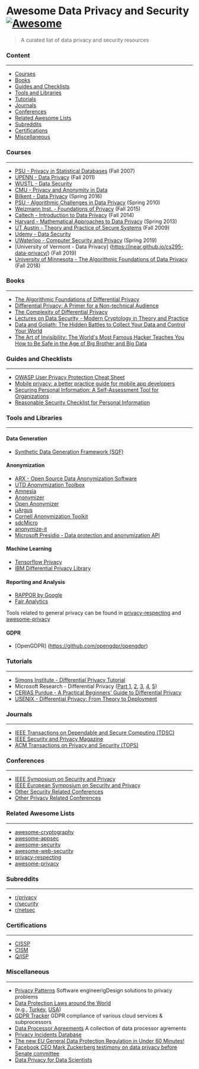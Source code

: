 # Awesome Data Privacy and Security [![Awesome](https://cdn.rawgit.com/sindresorhus/awesome/d7305f38d29fed78fa85652e3a63e154dd8e8829/media/badge.svg)](https://github.com/sindresorhus/awesome)
> A curated list of data privacy and security resources

### Content
---
* [Courses](#courses)
* [Books](#books)
* [Guides and Checklists](#guides-and-checklists)
* [Tools and Libraries](#tools-and-libraries)
* [Tutorials](#tutorials)
* [Journals](#journals)
* [Conferences](#conferences)
* [Related Awesome Lists](#related-awesome-lists)
* [Subreddits](#subreddits)
* [Certifications](#certifications)
* [Miscellaneous](#miscellaneous)

### Courses
---
* [PSU  -  Privacy in Statistical Databases](http://www.cse.psu.edu/~ads22/courses/privacy598d/www/) (Fall 2007)
* [UPENN - Data Privacy](http://www.cis.upenn.edu/~aaroth/courses/privacyF11.html) (Fall 2011)
* [WUSTL - Data Security](https://www.cse.wustl.edu/~ychen/505A/Slides/lecture.html)
* [CMU - Privacy and Anonymity in Data](https://dataprivacylab.org/courses/pad1/index.html)
* [Bilkent - Data Privacy](http://www.cs.bilkent.edu.tr/~erman/CS577.html) (Spring 2016)
* [PSU - Algorithmic Challenges in Data Privacy](http://www.cse.psu.edu/~ads22/privacy598/) (Spring 2010)
* [Weizmann Inst. - Foundations of Privacy](http://www.wisdom.weizmann.ac.il/~naor/COURSE/foundations_of_privacy.html) (Fall 2015)
* [Caltech - Introduction to Data Privacy](http://courses.cms.caltech.edu/cs152/index.html) (Fall 2014)
* [Harvard - Mathematical Approaches to Data Privacy](http://people.seas.harvard.edu/~salil/diffprivcourse/spring13/) (Spring 2013)
* [UT Austin - Theory and Practice of Secure Systems](http://www.cs.utexas.edu/~shmat/courses/cs380s_fall09/) (Fall 2009)
* [Udemy - Data Security](https://www.udemy.com/data-security/)
* [UWaterloo - Computer Security and Privacy](https://crysp.uwaterloo.ca/courses/cs458/S19-material/) (Spring 2019)
* [University of Vermont - Data Privacy] (https://jnear.github.io/cs295-data-privacy/) (Fall 2019)
* [University of Minnesota - The Algorithmic Foundations of Data Privacy](https://zstevenwu.com/courses/f18/csci8980_dp/index.html) (Fall 2018) 

### Books
---
* [The Algorithmic Foundations of Differential Privacy](https://www.cis.upenn.edu/~aaroth/Papers/privacybook.pdf)
* [Differential Privacy: A Primer for a Non-technical Audience](https://privacytools.seas.harvard.edu/files/privacytools/files/pedagogical-document-dp_new.pdf)
* [The Complexity of Differential Privacy](http://privacytools.seas.harvard.edu/files/privacytools/files/complexityprivacy_1.pdf)
* [Lectures on Data Security - Modern Cryptology in Theory and Practice](https://www.springer.com/us/book/9783540657576)
* [Data and Goliath: The Hidden Battles to Collect Your Data and Control Your World](https://www.amazon.com/Data-Goliath-Battles-Collect-Control/dp/039335217X?crid=1JRRTVHWTK72I&keywords=data+security&qid=1536656236&sprefix=data+security%2Caps%2C258&sr=8-6&ref=sr_1_6)
* [The Art of Invisibility: The World's Most Famous Hacker Teaches You How to Be Safe in the Age of Big Brother and Big Data](https://www.amazon.com/Art-Invisibility-Worlds-Teaches-Brother/dp/0316380504?crid=1JRRTVHWTK72I&keywords=data+security&qid=1536656236&sprefix=data+security%2Caps%2C258&sr=8-2&ref=sr_1_2)

### Guides and Checklists
---
* [OWASP User Privacy Protection Cheat Sheet](https://www.owasp.org/index.php/User_Privacy_Protection_Cheat_Sheet)
* [Mobile privacy: a better practice guide for mobile app developers](https://www.oaic.gov.au/resources/agencies-and-organisations/guides/guide-for-mobile-app-developers.pdf)
* [Securing Personal Information: A Self-Assessment Tool for Organizations](https://www.oipc.bc.ca/guidance-documents/1439)
* [Reasonable Security Checklist for Personal Information](https://oipc.novascotia.ca/sites/default/files/publications/Reasonable%20Security%20Checklist%20for%20Personal%20Information%20(22%20Sept%2015)_0.pdf)

### Tools and Libraries
---
#### Data Generation
* [Synthetic Data Generation Framework (SGF)](https://vbinds.ch/node/69)

#### Anonymization
* [ARX - Open Source Data Anonymization Software](https://github.com/arx-deidentifier/arx)
* [UTD Anonymization Toolbox](http://cs.utdallas.edu/dspl/cgi-bin/toolbox/index.php?go=home)
* [Amnesia](https://amnesia.openaire.eu/)
* [Anonymizer](https://github.com/DivanteLtd/anonymizer)
* [Open Anonymizer](https://sourceforge.net/projects/openanonymizer/)
* [µArgus](http://neon.vb.cbs.nl/casc/mu.htm)
* [Cornell Anonymization Toolkit](https://sourceforge.net/projects/anony-toolkit/)
* [sdcMicro](https://github.com/sdcTools/sdcMicro)
* [anonymize-it](https://github.com/elastic/anonymize-it)
* [Microsoft Presidio - Data protection and anonymization API](https://github.com/microsoft/presidio)

#### Machine Learning
* [Tensorflow Privacy](https://github.com/tensorflow/privacy)
* [IBM Differential Privacy Library](https://github.com/IBM/differential-privacy-library)

#### Reporting and Analysis
* [RAPPOR by Google](https://github.com/google/rappor)
* [Fair Analytics](https://github.com/vesparny/fair-analytics)

Tools related to general privacy can be found in [privacy-respecting](https://github.com/nikitavoloboev/privacy-respecting) and [awesome-privacy](https://github.com/KevinColemanInc/awesome-privacy)

#### GDPR
* [OpenGDPR] (https://github.com/opengdpr/opengdpr)

### Tutorials
---
* [Simons Institute - Differential Privacy Tutorial](https://www.youtube.com/watch?v=ekIL65D0R3o)
* Microsoft Research - Differential Privacy ([Part 1](https://www.youtube.com/watch?v=OfWj89oRD7g), [2](https://www.youtube.com/watch?v=1LTi6MmJf48), [3](https://www.youtube.com/watch?v=585hLnKDdUM), [4](https://www.youtube.com/watch?v=GQ0WCgvPdLE), [5](https://www.youtube.com/watch?v=gAvcQiFogr4))
* [CERIAS Purdue - A Practical Beginners' Guide to Differential Privacy](https://www.youtube.com/watch?v=Gx13lgEudtU)
* [USENIX - Differential Privacy: From Theory to Deployment](https://www.youtube.com/watch?v=Nvy-TspgZMs)

### Journals
---
* [IEEE Transactions on Dependable and Secure Computing (TDSC)](https://www.computer.org/web/tdsc)
* [IEEE Security and Privacy Magazine](https://publications.computer.org/security-and-privacy/)
* [ACM Transactions on Privacy and Security (TOPS)](https://dl.acm.org/citation.cfm?id=3208360)

### Conferences
---
* [IEEE Symposium on Security and Privacy](https://ieeexplore.ieee.org/xpl/conhome.jsp?punumber=1000646)
* [IEEE European Symposium on Security and Privacy](https://www.ieee-security.org/TC/EuroSP2019/index.php)
* [Other Security Related Conferences](http://www.wikicfp.com/cfp/servlet/tool.search?q=security&year=f)
* [Other Privacy Related Conferences](http://www.wikicfp.com/cfp/servlet/tool.search?q=privacy&year=f)

### Related Awesome Lists  
---
* [awesome-cryptography](https://github.com/sobolevn/awesome-cryptography)
* [awesome-appsec](https://github.com/paragonie/awesome-appsec)
* [awesome-security](https://github.com/sbilly/awesome-security)
* [awesome-web-security](https://github.com/qazbnm456/awesome-web-security)
* [privacy-respecting](https://github.com/nikitavoloboev/privacy-respecting)
* [awesome-privacy](https://github.com/KevinColemanInc/awesome-privacy)

### Subreddits
---
* [r/privacy](https://reddit.com/r/privacy)
* [r/security](https://reddit.com/r/security)
* [r/netsec](https://reddit.com/r/netsec)

### Certifications
---
* [CISSP](https://www.isc2.org/Certifications/CISSP)
* [CISM](http://www.isaca.org/Certification/CISM-Certified-Information-Security-Manager/Pages/default.aspx)
* [Q/ISP](http://www.securityuniversity.net/QISP.php)

### Miscellaneous
---
* [Privacy Patterns](https://privacypatterns.org/) Software engineerigDesign solutions to privacy problems 
* [Data Protection Laws around the World](https://www.dlapiperdataprotection.com/)  
  (e.g., [Turkey](https://www.dlapiperdataprotection.com/index.html?c=TR&c2=&t=law), [USA](https://www.dlapiperdataprotection.com/index.html?c=US&c2=&t=law))
* [GDPR Tracker](https://gdprtracker.io/) GDPR compliance of various cloud services & subprocessors
* [Data Processor Agreements](https://github.com/tollwerk/data-processing-agreements) A collection of data processor agrements
* [Privacy Incidents Database](https://sites.google.com/site/privacyincidentsdatabase/incidents)
* [The new EU General Data Protection Regulation in Under 60 Minutes!](https://www.youtube.com/watch?v=NxgZ57BTkFQ)
* [Facebook CEO Mark Zuckerberg testimony on data privacy before Senate committee](https://www.youtube.com/watch?v=GQN4On0K7-w)
* [Data Privacy for Data Scientists](https://github.com/KIProtect/data-privacy-for-data-scientists)
